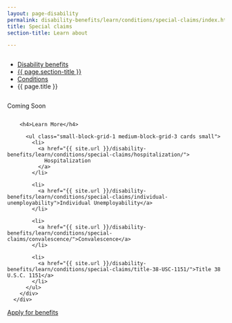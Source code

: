 ```yaml
---
layout: page-disability
permalink: disability-benefits/learn/conditions/special-claims/index.html
title: Special claims
section-title: Learn about

---
```


<div class="splash" markdown="0">
<div class="row" markdown="0">
<div class="small-12 columns" markdown="0">

<ul class="breadcrumbs" role="menubar" aria-label="Primary">
<li class="parent"><a href="{{ site.url }}/disability-benefits/">Disability benefits</a></li>
<li class="parent"><a href="{{ site.url }}/disability-benefits/learn/">{{ page.section-title }}</a></li>
<li class="parent"><a href="{{ site.url }}/disability-benefits/learn/conditions/">Conditions</a></li>
<li class="active">{{ page.title }}</li>
</ul>

</div>
</div>
</div>

<div class="main" role="main" markdown="0">
<div class="section one" markdown="0">
<div class="primary" markdown="0">
<div class="row" markdown="0">
<div class="small-12 columns" markdown="1">

Coming Soon

</div>
</div>
</div>

<div class="navigation">
  <div class="row">
    <div class="small-12 columns">

        <h4>Learn More</h4>

          <ul class="small-block-grid-1 medium-block-grid-3 cards small">
            <li>
              <a href="{{ site.url }}/disability-benefits/learn/conditions/special-claims/hospitalization/">
                Hospitalization
              </a>
            </li>

            <li>
              <a href="{{ site.url }}/disability-benefits/learn/conditions/special-claims/individual-unemployability">Individual Unemployability</a>
            </li>

            <li>
              <a href="{{ site.url }}/disability-benefits/learn/conditions/special-claims/convalescence/">Convalescence</a>
            </li>

            <li>
              <a href="{{ site.url }}/disability-benefits/learn/conditions/special-claims/title-38-USC-1151/">Title 38 U.S.C. 1151</a>
            </li>
          </ul>
        </div>
      </div>
</div>

<div class="section two" markdown="0">
<div class="action" markdown="0">
<div class="row" markdown="0">
<div class="small-12 medium-10 medium-centered columns" markdown="0">
<a class="button start" href="#">Apply for benefits</a>
</div>
</div>
</div>
</div>

</div>

</div>
